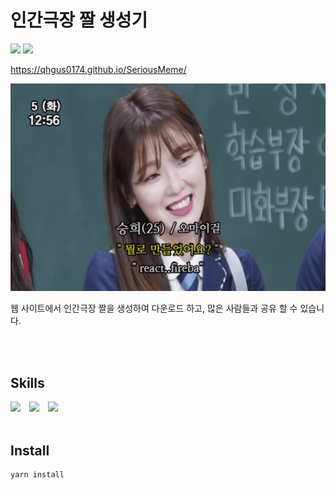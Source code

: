 # 인간극장 짤 생성기

![](https://img.shields.io/github/issues/qhgus0174/SeriousMeme)
![](https://img.shields.io/github/license/qhgus0174/SeriousMeme)

https://qhgus0174.github.io/SeriousMeme/

<img src="https://github.com/qhgus0174/SeriousMeme/blob/master/src/assets/image/example.gif" />

웹 사이트에서 인간극장 짤을 생성하여 다운로드 하고, 많은 사람들과 공유 할 수 있습니다.

<br/><br/>

## Skills

<img src="https://img.shields.io/badge/React-61DAFB?style=flat&logo=react&logoColor=black" style="height : auto; margin-right : 10px;">
    <img src="https://img.shields.io/badge/Typescript-3178C6?style=flat&logo=typescript&logoColor=black" style="height : auto;margin-right : 10px;">
    <img src="https://img.shields.io/badge/Firebase-FFCA28?style=flat&logo=firebase&logoColor=black" style="height : auto;margin-right : 10px;">
<br/>
<br/>

## Install

```
yarn install
```
